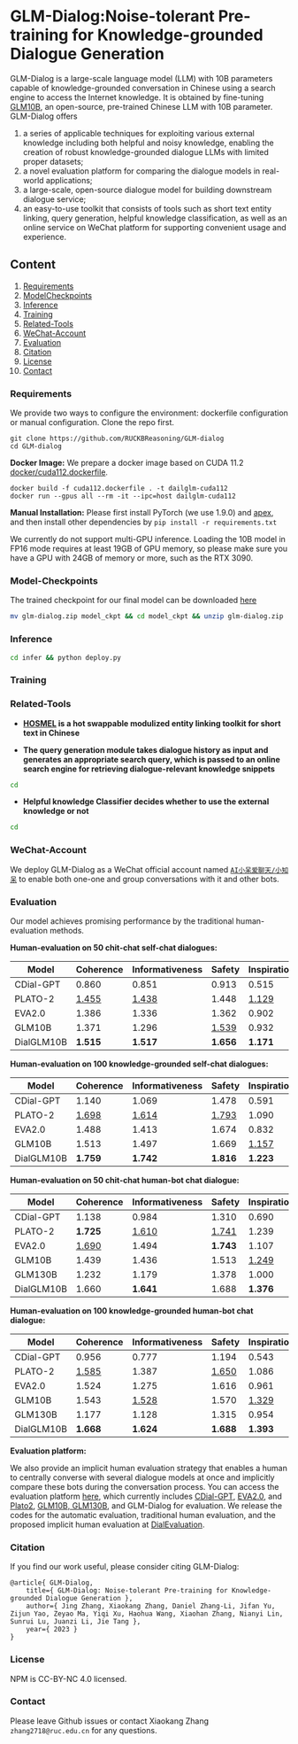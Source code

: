 # GLM-Dialog:Noise-tolerant Pre-training for Knowledge-grounded Dialogue Generation

GLM-Dialog is a large-scale language model (LLM) with 10B parameters capable of knowledge-grounded conversation in Chinese using a search engine to access the Internet knowledge. It is obtained by fine-tuning [GLM10B](https://github.com/THUDM/GLM-130B), an open-source, pre-trained Chinese LLM with 10B parameter. GLM-Dialog offers 
1. a series of applicable techniques for exploiting various external knowledge including both helpful and noisy knowledge, enabling the creation of robust knowledge-grounded dialogue LLMs with limited proper datasets;
2. a novel evaluation platform for comparing the dialogue models in real-world applications;
3. a large-scale, open-source dialogue model for building downstream dialogue service;
4. an easy-to-use toolkit that consists of tools such as short text entity linking, query generation, helpful knowledge classification, as well as an online service on WeChat platform for supporting convenient usage and experience. 

## Content
1. [Requirements](#requirements)
2. [ModelCheckpoints](#model-checkpoints)
3. [Inference](#inference)
4. [Training](#training)
5. [Related-Tools](#related-tools)
6. [WeChat-Account](#wechat-account)
7. [Evaluation](#evaluation)
8. [Citation](#citation)
9. [License](#license)
10. [Contact](#contact)

### Requirements
We provide two ways to configure the environment: dockerfile configuration or manual configuration.
Clone the repo first.

```shell
git clone https://github.com/RUCKBReasoning/GLM-dialog
cd GLM-dialog
```

**Docker Image:**
We prepare a docker image based on CUDA 11.2 [docker/cuda112.dockerfile](docker/cuda112.dockerfile).
```shell
docker build -f cuda112.dockerfile . -t dailglm-cuda112
docker run --gpus all --rm -it --ipc=host dailglm-cuda112
```

**Manual Installation:**
Please first install PyTorch (we use 1.9.0) and [apex](https://github.com/NVIDIA/apex), and then install other
dependencies by `pip install -r requirements.txt`

We currently do not support multi-GPU inference. Loading the 10B model in FP16 mode requires at least 19GB of GPU memory, so please make sure you have a GPU with 24GB of memory or more, such as the RTX 3090.

### Model-Checkpoints

The trained checkpoint for our final model can be downloaded [here](https://drive.google.com/drive/folders/1kEmxwFme4qUzIuUOW7kRbBGZ5e_bSipu?usp=sharing)
```bash
mv glm-dialog.zip model_ckpt && cd model_ckpt && unzip glm-dialog.zip
```

### Inference
```bash
cd infer && python deploy.py
```
### Training


### Related-Tools
* **[HOSMEL](https://github.com/THUDM/HOSMEL) is a hot swappable modulized entity linking toolkit for short text in Chinese**

* **The query generation module takes dialogue history as input and generates an appropriate search query, which is passed to an online search engine for retrieving dialogue-relevant knowledge snippets**
```bash
cd 
```
* **Helpful knowledge Classifier decides whether to use the external knowledge or not**
```bash
cd 
```
### WeChat-Account
We deploy GLM-Dialog as a WeChat official account named [``AI小呆爱聊天/小知呆``](https://aigc.aminer.cn/xdai/chat?xdid=%23xd%E5%B0%8F%E7%9F%A5%E5%91%86001) to enable both one-one and group conversations with it and other bots.

### Evaluation

Our model achieves promising performance by the traditional human-evaluation methods. 

**Human-evaluation on 50 chit-chat self-chat dialogues:**

| Model      | Coherence    | Informativeness | Safety       | Inspiration  | Hallucination | Engagingness | Faithfulness |
| ---------- | ------------ | --------------- | ------------ | ------------ | ------------- | ------------ | ------------ |
| CDial-GPT  | 0.860        | 0.851           | 0.913        | 0.515        | 0.291         | 0.500        | 0.473        |
| PLATO-2   | <u>1.455</u> | <u>1.438</u>    | 1.448        | <u>1.129</u> | **0.062**     | <u>1.260</u> | <u>1.220</u> |
| EVA2.0     | 1.386        | 1.336           | 1.362        | 0.902        | <u>0.068</u>  | 1.213        | 1.093        |
| GLM10B     | 1.371        | 1.296           | <u>1.539</u> | 0.932        | 0.130         | 1.187        | 1.160        |
| DialGLM10B | **1.515**    | **1.517**       | **1.656**    | **1.171**    | 0.098         | **1.383**    | **1.383**    |

**Human-evaluation on 100 knowledge-grounded self-chat dialogues:**

| Model      | Coherence    | Informativeness | Safety       | Inspiration  | Hallucination | Engagingness | Faithfulness |
| ---------- | ------------ | --------------- | ------------ | ------------ | ------------- | ------------ | ------------ |
| CDial-GPT  | 1.140        | 1.069           | 1.478        | 0.591        | 0.221         | 0.603        | 0.690        |
| PLATO-2   | <u>1.698</u> | <u>1.614</u>    | <u>1.793</u> | 1.090        | **0.032**     | 1.420        | <u>1.413</u> |
| EVA2.0     | 1.488        | 1.413           | 1.674        | 0.832        | 0.089         | 1.230        | 1.223        |
| GLM10B     | 1.513        | 1.497           | 1.669        | <u>1.157</u> | 0.093         | <u>1.460</u> | 1.340        |
| DialGLM10B | **1.759**    | **1.742**       | **1.816**    | **1.223**    | <u>0.046</u>  | **1.550**    | **1.473**    |

**Human-evaluation on 50 chit-chat human-bot chat dialogue:**

| Model      | Coherence    | Informativeness | Safety       | Inspiration  | Hallucination | Engagingness | Faithfulness |
| ---------- | ------------ | --------------- | ------------ | ------------ | ------------- | ------------ | ------------ |
| CDial-GPT  | 1.138        | 0.984           | 1.310        | 0.690        | 0.272         | 0.696        | 0.660        |
| PLATO-2   | **1.725**    | <u>1.610</u>    | <u>1.741</u> | 1.239        | **0.068**     | <u>1.392</u> | <u>1.316</u> |
| EVA2.0     | <u>1.690</u> | 1.494           | **1.743**    | 1.107        | <u>0.077</u>  | 1.312        | 1.292        |
| GLM10B     | 1.439        | 1.436           | 1.513        | <u>1.249</u> | 0.164         | 1.236        | 1.208        |
| GLM130B    | 1.232        | 1.179           | 1.378        | 1.000        | 0.257         | 0.816        | 0.784        |
| DialGLM10B | 1.660        | **1.641**       | 1.688        | **1.376**    | 0.127         | **1.440**    | **1.460**    |

**Human-evaluation on 100 knowledge-grounded human-bot chat dialogue:**

| Model      | Coherence    | Informativeness | Safety       | Inspiration  | Hallucination | Engagingness | Faithfulness |
| ---------- | ------------ | --------------- | ------------ | ------------ | ------------- | ------------ | ------------ |
| CDial-GPT  | 0.956        | 0.777           | 1.194        | 0.543        | 0.363         | 0.562        | 0.542        |
| PLATO-2   | <u>1.585</u> | 1.387           | <u>1.650</u> | 1.086        | **0.129**     | 1.244        | 1.128        |
| EVA2.0     | 1.524        | 1.275           | 1.616        | 0.961        | 0.151         | 1.150        | 1.096        |
| GLM10B     | 1.543        | <u>1.528</u>    | 1.570        | <u>1.329</u> | 0.174         | <u>1.324</u> | <u>1.282</u> |
| GLM130B    | 1.177        | 1.128           | 1.315        | 0.954        | 0.303         | 0.852        | 0.832        |
| DialGLM10B | **1.668**    | **1.624**       | **1.688**    | **1.393**    | <u>0.134</u>  | **1.412**    | **1.368**    |


**Evaluation platform:**

We also provide an implicit human evaluation strategy that enables a human to centrally converse with several dialogue models at once and implicitly compare these bots during the conversation process. 
You can access the evaluation platform [here](https://aigc.aminer.cn/racetrack), which currently includes [CDial-GPT](https://github.com/thu-coai/CDial-GPT), [EVA2.0](https://github.com/thu-coai/EVA), and [Plato2](https://arxiv.org/abs/2006.16779), [GLM10B, GLM130B](https://github.com/THUDM/GLM-130B), and GLM-Dialog for evaluation.
We release the codes for the automatic evaluation, traditional human evaluation, and the proposed implicit human evaluation at [DialEvaluation](https://github.com/RUCKBReasoning/DialEvaluation).

### Citation
If you find our work useful, please consider citing GLM-Dialog:
```
@article{ GLM-Dialog,
    title={ GLM-Dialog: Noise-tolerant Pre-training for Knowledge-grounded Dialogue Generation },
    author={ Jing Zhang, Xiaokang Zhang, Daniel Zhang-Li, Jifan Yu, Zijun Yao, Zeyao Ma, Yiqi Xu, Haohua Wang, Xiaohan Zhang, Nianyi Lin, Sunrui Lu, Juanzi Li, Jie Tang },
    year={ 2023 }
}
```

### License
NPM is CC-BY-NC 4.0 licensed.

### Contact

Please leave Github issues or contact Xiaokang Zhang `zhang2718@ruc.edu.cn` for any questions.




